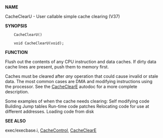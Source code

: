 
**NAME**

CacheClearU - User callable simple cache clearing (V37)

**SYNOPSIS**

```
    CacheClearU()

    void CacheClearU(void);

```
**FUNCTION**

Flush out the contents of any CPU instruction and data caches.
If dirty data cache lines are present, push them to memory first.

Caches must be cleared after *any* operation that could cause
invalid or stale data.  The most common cases are DMA and modifying
instructions using the processor.  See the [CacheClearE](CacheClearE) autodoc
for a more complete description.

Some examples of when the cache needs clearing:
Self modifying code
Building Jump tables
Run-time code patches
Relocating code for use at different addresses.
Loading code from disk

**SEE ALSO**

exec/execbase.i, [CacheControl](CacheControl), [CacheClearE](CacheClearE)
